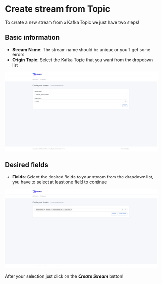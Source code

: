 # Create stream from Topic

To create a new stream from a Kafka Topic we just have two steps!

## Basic information

* **Stream Name**: The stream name should be unique or you'll get some errors
* **Origin Topic**: Select the Kafka Topic that you want from the dropdown list

[![Basic Information Step](images/streams/from_topic/basic_information_step.png)](images/streams/from_topic/basic_information_step.png)

## Desired fields

* **Fields**: Select the desired fields to your stream from the dropdown list, you have to select at least one field to
continue

[![Desired Fields Step](images/streams/from_topic/fields_step.png)](images/streams/from_topic/fields_step.png)

After your selection just click on the ***Create Stream*** button!
